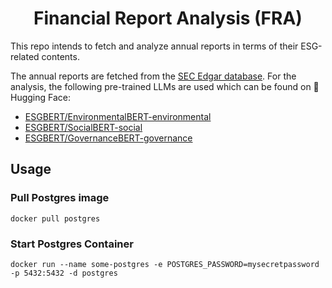 <div align="center">
  <h1>Financial Report Analysis (FRA)</h1>
</div>

This repo intends to fetch and analyze annual reports in terms of their ESG-related contents.

The annual reports are fetched from the [SEC Edgar database](https://www.sec.gov/edgar). For the analysis, the following pre-trained LLMs are used which can be found on 🤗Hugging Face:

* [ESGBERT/EnvironmentalBERT-environmental](https://huggingface.co/ESGBERT/EnvironmentalBERT-environmental)
* [ESGBERT/SocialBERT-social](https://huggingface.co/ESGBERT/SocialBERT-social)
* [ESGBERT/GovernanceBERT-governance](https://huggingface.co/ESGBERT/GovernanceBERT-governance)

## Usage

### Pull Postgres image

    docker pull postgres


### Start Postgres Container

    docker run --name some-postgres -e POSTGRES_PASSWORD=mysecretpassword -p 5432:5432 -d postgres

